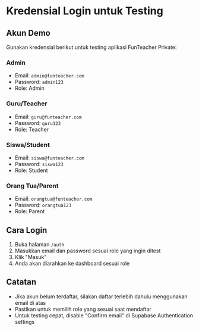 # Kredensial Login untuk Testing

## Akun Demo

Gunakan kredensial berikut untuk testing aplikasi FunTeacher Private:

### Admin
- Email: `admin@funteacher.com`
- Password: `admin123`
- Role: Admin

### Guru/Teacher
- Email: `guru@funteacher.com`
- Password: `guru123`
- Role: Teacher

### Siswa/Student
- Email: `siswa@funteacher.com`
- Password: `siswa123`
- Role: Student

### Orang Tua/Parent
- Email: `orangtua@funteacher.com`
- Password: `orangtua123`
- Role: Parent

## Cara Login

1. Buka halaman `/auth`
2. Masukkan email dan password sesuai role yang ingin ditest
3. Klik "Masuk"
4. Anda akan diarahkan ke dashboard sesuai role

## Catatan

- Jika akun belum terdaftar, silakan daftar terlebih dahulu menggunakan email di atas
- Pastikan untuk memilih role yang sesuai saat mendaftar
- Untuk testing cepat, disable "Confirm email" di Supabase Authentication settings
